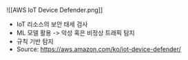 ![[AWS IoT Device Defender.png]]


- IoT 리소스의 보안 태세 검사
- ML 모델 활용 -> 악성 혹은 비정상 트래픽 탐지
- 규칙 기반 탐지
- Source: https://aws.amazon.com/ko/iot-device-defender/